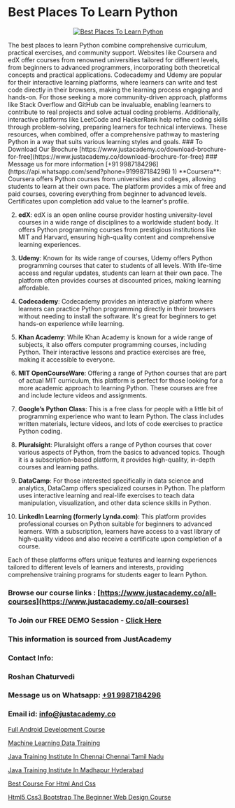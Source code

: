 # Best Places To Learn Python

<p align="center">
  <a href="https://justacademy.co/course-detail/python-training">
    <img src="https://justacademy.co/storage2/course_image/1709713400_course_image.webp" alt="Best Places To Learn Python">
  </a>
</p>
The best places to learn Python combine comprehensive curriculum, practical exercises, and community support. Websites like Coursera and edX offer courses from renowned universities tailored for different levels, from beginners to advanced programmers, incorporating both theoretical concepts and practical applications. Codecademy and Udemy are popular for their interactive learning platforms, where learners can write and test code directly in their browsers, making the learning process engaging and hands-on. For those seeking a more community-driven approach, platforms like Stack Overflow and GitHub can be invaluable, enabling learners to contribute to real projects and solve actual coding problems. Additionally, interactive platforms like LeetCode and HackerRank help refine coding skills through problem-solving, preparing learners for technical interviews. These resources, when combined, offer a comprehensive pathway to mastering Python in a way that suits various learning styles and goals.
### To Download Our Brochure [https://www.justacademy.co/download-brochure-for-free](https://www.justacademy.co/download-brochure-for-free)
### Message us for more information [+91 9987184296](https://api.whatsapp.com/send?phone=919987184296)
1) **Coursera**: Coursera offers Python courses from universities and colleges, allowing students to learn at their own pace. The platform provides a mix of free and paid courses, covering everything from beginner to advanced levels. Certificates upon completion add value to the learner's profile.

2) **edX**: edX is an open online course provider hosting university-level courses in a wide range of disciplines to a worldwide student body. It offers Python programming courses from prestigious institutions like MIT and Harvard, ensuring high-quality content and comprehensive learning experiences.

3) **Udemy**: Known for its wide range of courses, Udemy offers Python programming courses that cater to students of all levels. With life-time access and regular updates, students can learn at their own pace. The platform often provides courses at discounted prices, making learning affordable.

4) **Codecademy**: Codecademy provides an interactive platform where learners can practice Python programming directly in their browsers without needing to install the software. It's great for beginners to get hands-on experience while learning.

5) **Khan Academy**: While Khan Academy is known for a wide range of subjects, it also offers computer programming courses, including Python. Their interactive lessons and practice exercises are free, making it accessible to everyone.

6) **MIT OpenCourseWare**: Offering a range of Python courses that are part of actual MIT curriculum, this platform is perfect for those looking for a more academic approach to learning Python. These courses are free and include lecture videos and assignments.

7) **Google’s Python Class**: This is a free class for people with a little bit of programming experience who want to learn Python. The class includes written materials, lecture videos, and lots of code exercises to practice Python coding.

8) **Pluralsight**: Pluralsight offers a range of Python courses that cover various aspects of Python, from the basics to advanced topics. Though it is a subscription-based platform, it provides high-quality, in-depth courses and learning paths.

9) **DataCamp**: For those interested specifically in data science and analytics, DataCamp offers specialized courses in Python. The platform uses interactive learning and real-life exercises to teach data manipulation, visualization, and other data science skills in Python.

10) **LinkedIn Learning (formerly Lynda.com)**: This platform provides professional courses on Python suitable for beginners to advanced learners. With a subscription, learners have access to a vast library of high-quality videos and also receive a certificate upon completion of a course.

Each of these platforms offers unique features and learning experiences tailored to different levels of learners and interests, providing comprehensive training programs for students eager to learn Python.

### Browse our course links : [https://www.justacademy.co/all-courses](https://www.justacademy.co/all-courses) 
### To Join our FREE DEMO Session - [Click Here](https://www.justacademy.co/register-for-course-demo)


### This information is sourced from JustAcademy
### Contact Info:
### Roshan Chaturvedi
### Message us on Whatsapp: [+91 9987184296](https://api.whatsapp.com/send?phone=919987184296)
### Email id: [info@justacademy.co](mailto:info@justacademy.co)
                
[Full Android Development Course](https://www.linkedin.com/pulse/full-android-development-course-justacademy-kolkata-8hmvc/)

[Machine Learning Data Training](https://www.linkedin.com/pulse/machine-learning-data-training-justacademy-beangaluru-maryc?trackingId=zgZ2OGRcaposq2jyHhm%2B0A%3D%3D&lipi=urn%3Ali%3Apage%3Ad_flagship3_company_admin%3Bhb2UV31rSJSFfTYND6hNBw%3D%3D)

[Java Training Institute In Chennai Chennai Tamil Nadu](https://medium.com/@mahi3106/java-training-institute-in-chennai-chennai-tamil-nadu-7f3a3c5e254b)

[Java Training Institute In Madhapur Hyderabad](https://medium.com/@akanshapatil/java-training-institute-in-madhapur-hyderabad-46e591367eac)

[Best Course For Html And Css](https://justacademyin.github.io/justacademy/best-course-for-html-and-css)

[Html5 Css3 Bootstrap The Beginner Web Design Course](https://justacademyin.github.io/justacademy/html5-css3-bootstrap-the-beginner-web-design-course)

